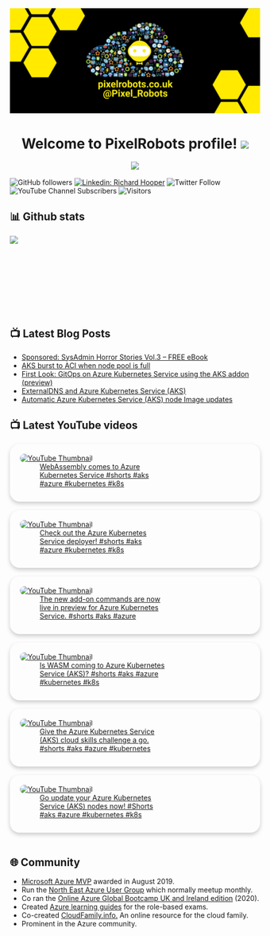 ## [![PixelRobots header](https://github.com/PixelRobots/PixelRobots/blob/master/images/PixelRobots_Desktop_Wallpaper.png?raw=true)](https://pixelrobots.co.uk)

<h1 align="center">
  Welcome to PixelRobots profile!
  <img src="https://media.giphy.com/media/hvRJCLFzcasrR4ia7z/giphy.gif" width="28">
</h1>

<!-- Typing SVG by DenverCoder1 - https://github.com/DenverCoder1/readme-typing-svg -->
<p align="center">
  <a href="https://github.com/DenverCoder1/readme-typing-svg"><img src="https://readme-typing-svg.herokuapp.com/?lines=Azure%20Advocate%20and%20Microsoft%20MVP;Sysadmin%20at%2heart;15%2B%20years%20of%20IT%20experience;Always%20learning%20new%20things&font=roboto&center=true&width=440&height=45&color=ffea00&vCenter=true&size=22"></a>
</p>


![GitHub followers](https://img.shields.io/github/followers/pixelrobots?style=social)
[![Linkedin: Richard Hooper](https://img.shields.io/badge/-Richard%20Hooper-blue?style=flat-square&logo=Linkedin&logoColor=white&link=https://www.linkedin.com/in/richard-hooper-uk/)](https://www.linkedin.com/in/richard-hooper-uk/)
![Twitter Follow](https://img.shields.io/twitter/follow/pixel_robots?style=social)
![YouTube Channel Subscribers](https://img.shields.io/youtube/channel/subscribers/UCs6gF5L-7iaoHlTDYpAlgsQ?style=social)
![Visitors](https://visitor-badge.glitch.me/badge?page_id=pixelrobots&left_color=gray&right_color=blue)

## 📊 Github stats
<p >
  <img align="left" src="https://github-readme-stats.vercel.app/api?username=pixelrobots&show_icons=true&bg_color=ffea00&title_color=000000&text_color=000000&icon_color=ff0000&hide_border=true&count_private=true" />
</p>

</br>
</br>
</br>
</br>
</br>
</br>
</br>
</br>
</br>

## 📺 Latest Blog Posts
<!-- BLOG-POST-LIST:START -->
- [Sponsored: SysAdmin Horror Stories Vol.3 – FREE eBook](https://pixelrobots.co.uk/2021/10/sponsored-sysadmin-horror-stories-vol-3-free-ebook/?utm_source=rss&utm_medium=rss&utm_campaign=sponsored-sysadmin-horror-stories-vol-3-free-ebook)
- [AKS burst to ACI when node pool is full](https://pixelrobots.co.uk/2021/08/aks-burst-to-aci-when-node-pool-is-full/?utm_source=rss&utm_medium=rss&utm_campaign=aks-burst-to-aci-when-node-pool-is-full)
- [First Look: GitOps on Azure Kubernetes Service using the AKS addon &lpar;preview&rpar;](https://pixelrobots.co.uk/2021/07/first-look-gitops-on-azure-kubernetes-service-using-the-aks-addon-preview/?utm_source=rss&utm_medium=rss&utm_campaign=first-look-gitops-on-azure-kubernetes-service-using-the-aks-addon-preview)
- [ExternalDNS and Azure Kubernetes Service &lpar;AKS&rpar;](https://pixelrobots.co.uk/2021/06/externaldns-and-azure-kubernetes-service-aks/?utm_source=rss&utm_medium=rss&utm_campaign=externaldns-and-azure-kubernetes-service-aks)
- [Automatic Azure Kubernetes Service &lpar;AKS&rpar; node Image updates](https://pixelrobots.co.uk/2021/05/automatic-azure-kubernetes-service-aks-node-image-updates/?utm_source=rss&utm_medium=rss&utm_campaign=automatic-azure-kubernetes-service-aks-node-image-updates)
<!-- BLOG-POST-LIST:END -->

## 📺 Latest YouTube videos
<!-- Feed workflow - https://github.com/gautamkrishnar/blog-post-workflow -->
<!-- YouTube Cards - WIP by DenverCoder1 -->

<!-- YOUTUBE:START --><div class="card" style="box-shadow: 0 4px 8px 0 rgba(0,0,0,0.2); transition: 0.3s; border-radius: 20px; padding: 20px 20px 28px 20px;"><a href="https://www.youtube.com/watch?v=aowwo8-N_Kc"><img src="https://i.ytimg.com/vi/aowwo8-N_Kc/mqdefault.jpg" class="card__image" style="border-radius: 20px" alt="YouTube Thumbnail"></a>
<div class="card__content" style="width: 55%; padding-left: 40px"><span class="card__title"><a href="https://www.youtube.com/watch?v=aowwo8-N_Kc">WebAssembly comes to Azure Kubernetes Service #shorts #aks #azure #kubernetes #k8s</a><span><br/>
</div></div></br><div class="card" style="box-shadow: 0 4px 8px 0 rgba(0,0,0,0.2); transition: 0.3s; border-radius: 20px; padding: 20px 20px 28px 20px;"><a href="https://www.youtube.com/watch?v=hNSaHx6WUF8"><img src="https://i.ytimg.com/vi/hNSaHx6WUF8/mqdefault.jpg" class="card__image" style="border-radius: 20px" alt="YouTube Thumbnail"></a>
<div class="card__content" style="width: 55%; padding-left: 40px"><span class="card__title"><a href="https://www.youtube.com/watch?v=hNSaHx6WUF8">Check out the Azure Kubernetes Service deployer! #shorts #aks #azure #kubernetes #k8s</a><span><br/>
</div></div></br><div class="card" style="box-shadow: 0 4px 8px 0 rgba(0,0,0,0.2); transition: 0.3s; border-radius: 20px; padding: 20px 20px 28px 20px;"><a href="https://www.youtube.com/watch?v=HX72ifEOkdw"><img src="https://i.ytimg.com/vi/HX72ifEOkdw/mqdefault.jpg" class="card__image" style="border-radius: 20px" alt="YouTube Thumbnail"></a>
<div class="card__content" style="width: 55%; padding-left: 40px"><span class="card__title"><a href="https://www.youtube.com/watch?v=HX72ifEOkdw">The new add-on commands are now live in preview for Azure Kubernetes Service. #shorts #aks #azure</a><span><br/>
</div></div></br><div class="card" style="box-shadow: 0 4px 8px 0 rgba(0,0,0,0.2); transition: 0.3s; border-radius: 20px; padding: 20px 20px 28px 20px;"><a href="https://www.youtube.com/watch?v=2hjcX-SCmNs"><img src="https://i.ytimg.com/vi/2hjcX-SCmNs/mqdefault.jpg" class="card__image" style="border-radius: 20px" alt="YouTube Thumbnail"></a>
<div class="card__content" style="width: 55%; padding-left: 40px"><span class="card__title"><a href="https://www.youtube.com/watch?v=2hjcX-SCmNs">Is WASM coming to Azure Kubernetes Service &lpar;AKS&rpar;? #shorts #aks #azure #kubernetes #k8s</a><span><br/>
</div></div></br><div class="card" style="box-shadow: 0 4px 8px 0 rgba(0,0,0,0.2); transition: 0.3s; border-radius: 20px; padding: 20px 20px 28px 20px;"><a href="https://www.youtube.com/watch?v=nW21Dg8ZogQ"><img src="https://i.ytimg.com/vi/nW21Dg8ZogQ/mqdefault.jpg" class="card__image" style="border-radius: 20px" alt="YouTube Thumbnail"></a>
<div class="card__content" style="width: 55%; padding-left: 40px"><span class="card__title"><a href="https://www.youtube.com/watch?v=nW21Dg8ZogQ">Give the Azure Kubernetes Service &lpar;AKS&rpar; cloud skills challenge a go. #shorts #aks #azure #kubernetes</a><span><br/>
</div></div></br><div class="card" style="box-shadow: 0 4px 8px 0 rgba(0,0,0,0.2); transition: 0.3s; border-radius: 20px; padding: 20px 20px 28px 20px;"><a href="https://www.youtube.com/watch?v=j_nmx90DsnU"><img src="https://i.ytimg.com/vi/j_nmx90DsnU/mqdefault.jpg" class="card__image" style="border-radius: 20px" alt="YouTube Thumbnail"></a>
<div class="card__content" style="width: 55%; padding-left: 40px"><span class="card__title"><a href="https://www.youtube.com/watch?v=j_nmx90DsnU">Go update your Azure Kubernetes Service &lpar;AKS&rpar; nodes now! #Shorts #aks #azure #kubernetes #k8s</a><span><br/>
</div></div></br><!-- YOUTUBE:END -->


## :globe_with_meridians: Community
- <a href="https://mvp.microsoft.com/en-us/PublicProfile/5003450?fullName=Richard%20Hooper=1">Microsoft Azure MVP</a> awarded in August 2019.
- Run the <a href="https://www.meetup.com/North-East-Azure-User-Group/">North East Azure User Group</a> which normally meetup monthly.
- Co ran the <a href="https://www.youtube.com/channel/UC6SpVz6lkAbOjAlvMxL8TmA">Online Azure Global Bootcamp UK and Ireland edition</a> (2020).
- Created <a href="https://github.com/PixelRobots/Azure-Study-Guides">Azure learning guides</a> for the role-based exams.
- Co-created <a href="https://cloudfamily.info/">CloudFamily.info.</a> An online resource for the cloud family.
- Prominent in the Azure community.

<!--
### 💻 Projects
- 


### 📖 Azure Learning Resources
- 

### 📫 Where to find me
- <a href="https://pixelrobots.co.uk">Blog</a>
- <a href="https://twitter.com/Pixel_Robots">Twitter</a>
- <a href="https://www.youtube.com/channel/UCs6gF5L-7iaoHlTDYpAlgsQ/">YouTube</a>
- <a href="https://www.linkedin.com/in/richard-hooper-598a1412/">LinkedIn</a>
-->

